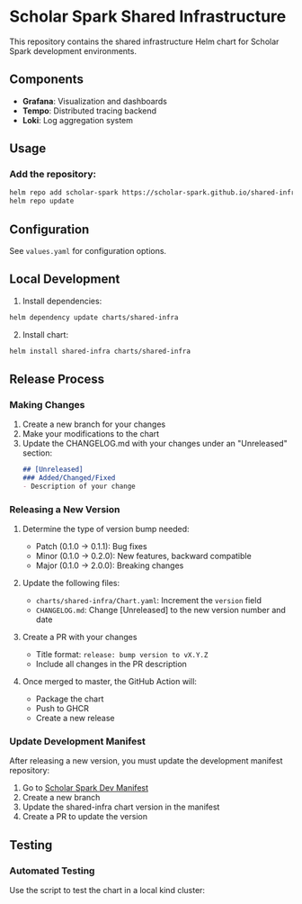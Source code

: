 # Scholar Spark Shared Infrastructure

This repository contains the shared infrastructure Helm chart for Scholar Spark development environments.

## Components

- **Grafana**: Visualization and dashboards
- **Tempo**: Distributed tracing backend
- **Loki**: Log aggregation system

## Usage

### Add the repository:
```bash
helm repo add scholar-spark https://scholar-spark.github.io/shared-infrastructure
helm repo update
```

## Configuration

See `values.yaml` for configuration options.

## Local Development

1. Install dependencies:
```bash
helm dependency update charts/shared-infra
```

2. Install chart:
```bash
helm install shared-infra charts/shared-infra
```

## Release Process

### Making Changes
1. Create a new branch for your changes
2. Make your modifications to the chart
3. Update the CHANGELOG.md with your changes under an "Unreleased" section:
   ```markdown
   ## [Unreleased]
   ### Added/Changed/Fixed
   - Description of your change
   ```

### Releasing a New Version
1. Determine the type of version bump needed:
   - Patch (0.1.0 -> 0.1.1): Bug fixes
   - Minor (0.1.0 -> 0.2.0): New features, backward compatible
   - Major (0.1.0 -> 2.0.0): Breaking changes

2. Update the following files:
   - `charts/shared-infra/Chart.yaml`: Increment the `version` field
   - `CHANGELOG.md`: Change [Unreleased] to the new version number and date

3. Create a PR with your changes
   - Title format: `release: bump version to vX.Y.Z`
   - Include all changes in the PR description

4. Once merged to master, the GitHub Action will:
   - Package the chart
   - Push to GHCR
   - Create a new release

### Update Development Manifest
After releasing a new version, you must update the development manifest repository:

1. Go to [Scholar Spark Dev Manifest](https://github.com/Polyhistor/scholarSparkDevManifest)
2. Create a new branch
3. Update the shared-infra chart version in the manifest
4. Create a PR to update the version



## Testing

### Automated Testing
Use the script to test the chart in a local kind cluster: